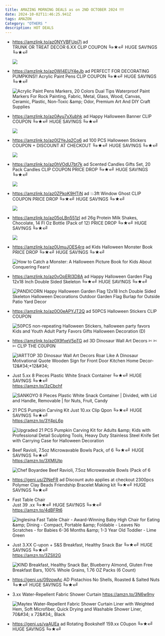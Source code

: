```yaml
---
title: AMAZING MORNING DEALS as on 2ND OCTOBER 2024 ‼‼
date: 2024-10-02T11:46:25.941Z
tags: AMAZON
Category: "OTHERS "
description: HOT DEALS
---
```

* https://amzlink.to/az0NYVBFUpi7j ad\
  TRUNK OR TREAT DECOR
  6.XX
  CLIP COUPON
  ╚»★«╝ HUGE SAV!NGS ╚»★«╝   <!--StartFragment-->

  ![](https://m.media-amazon.com/images/I/71KzGpDytBL._AC_SL1500_.jpg)
* https://amzlink.to/az0WI4EUY4eJb   ad
  PERFECT FOR DECORATING PUMPKINS!!
  Acrylic Paint Pens
  CLIP COUPON
  ╚»★«╝ HUGE SAV!NGS ╚»★«╝   <!--StartFragment-->

  ![Acrylic Paint Pens Markers, 20 Colors Dual Tips Waterproof Paint Markers For Rock Painting, Fabric, Metal, Glass, Wood, Canvas, Ceramic, Plastic, Non-Toxic \&amp; Odor, Premium Art And DIY Craft Supplies](https://m.media-amazon.com/images/I/71EhrcemigL._AC_SY300_SX300_.jpg)
* https://amzlink.to/az0Ayu7xXubhk   ad
  Happy Halloween Banner
  CLIP COUPON
  ╚»★«╝ HUGE SAV!NGS ╚»★«╝ <!--StartFragment-->

  ![](https://m.media-amazon.com/images/I/81AZB+Nu6JL._AC_SL1500_.jpg)
* https://amzlink.to/az0I2YeJq2Co6    ad
  100 PCS Halloween Stickers
  COUPON + DISCOUNT AT CHECKOUT
  ╚»★«╝ HUGE SAV!NGS ╚»★«╝   <!--StartFragment-->

  ![](https://m.media-amazon.com/images/I/9194xl0VKZL._AC_SL1500_.jpg)
* https://amzlink.to/az0hVOdU7bt7k   ad
  Scented Candles Gifts Set, 20 Pack Candles
  CLIP COUPON
  PRICE DROP
  ╚»★«╝ HUGE SAV!NGS ╚»★«╝   <!--StartFragment-->

  ![](https://m.media-amazon.com/images/I/81NWXJkfipL._AC_SL1500_.jpg)
* https://amzlink.to/az0ZPkoK9HTjN    ad
  💥3ft Window Ghost
  CLIP COUPON
  PRICE DROP
  ╚»★«╝ HUGE SAV!NGS ╚»★«╝   <!--StartFragment-->

  ![](https://m.media-amazon.com/images/I/71b9dqs1l+L._AC_SL1500_.jpg)
* https://amzlink.to/az05oLBn551zI   ad
  26g Protein Milk Shakes, Chocolate, 14 Fl Oz Bottle (Pack of 12)
  PRICE DROP
  ╚»★«╝ HUGE SAV!NGS ╚»★«╝   <!--StartFragment-->

  ![](https://m.media-amazon.com/images/I/81U1j+Ni3BL._SL1500_.jpg)
* https://amzlink.to/az0UmuJOES4rq    ad
  Kids Halloween Monster Book
  PRICE DROP
  ╚»★«╝ HUGE SAV!NGS ╚»★«╝   <!--StartFragment-->

  ![How to Catch a Monster: A Halloween Picture Book for Kids About Conquering Fears!](https://m.media-amazon.com/images/I/81g-hxENM9L._SY385_.jpg)
* https://amzlink.to/az0vOpERI3D8A    ad
  Happy Halloween Garden Flag 12x18 Inch Double Sided Skeleton
  ╚»★«╝ HUGE SAV!NGS ╚»★«╝<!--StartFragment-->

  ![PANDICORN Happy Halloween Garden Flag 12x18 Inch Double Sided Skeleton Halloween Decorations Outdoor Garden Flag Burlap for Outside Patio Yard Decor](https://m.media-amazon.com/images/I/61UyElSNqeL.__AC_SX300_SY300_QL70_FMwebp_.jpg)
* https://amzlink.to/az0O0eAPYJT2Q    ad
  50PCS Halloween Stickers
  CLIP COUPON<!--StartFragment-->

  ![50PCS non-repeating Halloween Stickers, halloween party favors Kids and Youth Adult Party Favors Gifts Halloween Decoration (D)](https://m.media-amazon.com/images/I/91AZ9Luv9dL.__AC_SX300_SY300_QL70_FMwebp_.jpg)
* https://amzlink.to/az0X9fxeV5pTG   ad
  3D Dinosaur Wall Art Decors
   ✄ ✄ ✄ CL!P THE C0UP0N  <!--StartFragment-->

  ![IARTTOP 3D Dinosaur Wall Art Decors Roar Like A Dinosaur Motivational Quote Wooden Sign for Front Door Kitchen Home Decor-12\&#34;\*12\&#34;](https://m.media-amazon.com/images/I/613Aff76jsL.__AC_SX300_SY300_QL70_FMwebp_.jpg)
* Just 5.xx 
  8 Pieces Plastic White Snack Container
  ╚»★«╝ HUGE SAV!NGS ╚»★«╝\
  https://amzn.to/3zCbchf<!--StartFragment-->

  ![SANKOYO 8 Pieces Plastic White Snack Container | Divided, with Lid and Handle, Removable | for Nuts, Fruit, Candy](https://m.media-amazon.com/images/I/61potb3WZrL.__AC_SX300_SY300_QL70_FMwebp_.jpg)
* 21 PCS Pumpkin Carving Kit 
  Just 10.xx Clip Qpon
  ╚»★«╝ HUGE SAV!NGS ╚»★«╝\
  https://amzn.to/3Y4pL6p<!--StartFragment-->

  ![Upgraded 21 PCS Pumpkin Carving Kit for Adults \&amp; Kids with Professional Detail Sculpting Tools, Heavy Duty Stainless Steel Knife Set with Carrying Case for Halloween Decoration](https://m.media-amazon.com/images/I/71OwJ-MwchL.__AC_SX300_SY300_QL70_FMwebp_.jpg)
* Beef Ravioli, 7.5oz Microwavable Bowls Pack, of 6
  ╚»★«╝ HUGE SAV!NGS ╚»★«╝\
  https://amzn.to/3XMlUtp<!--StartFragment-->

  ![Chef Boyardee Beef Ravioli, 7.5oz Microwavable Bowls (Pack of 6](https://m.media-amazon.com/images/I/41uJR-dB5ZL._SX300_SY300_QL70_FMwebp_.jpg)
* https://geni.us/ZINeFR   ad
  Discount auto applies at checkout 
  2300pcs Polymer Clay Beads Friendship Bracelet Making kit
  ╚»★«╝ HUGE SAV!NGS ╚»★«╝   
* Fast Table Chair\
  Just 39 .xx
  ╚»★«╝ HUGE SAV!NGS ╚»★«╝\
  https://amzn.to/4dBFRt6<!--StartFragment-->

  ![Inglesina Fast Table Chair - Award-Winning Baby High Chair for Eating \&amp; Dining - Compact, Portable \&amp; Foldable - Leaves No Scratches - for Babies 6-36 Months \&amp; 1-3 Year Old Toddler - Lime Green](https://m.media-amazon.com/images/I/31qdy8H2wBL._SY300_SX300_QL70_FMwebp_.jpg)
* Just 3.XX C-upon + S&S 
  Breakfast, Healthy Snack Bar
  ╚»★«╝ HUGE SAV!NGS ╚»★«╝\
  https://amzn.to/3ZSIl2G<!--StartFragment-->

  ![KIND Breakfast, Healthy Snack Bar, Blueberry Almond, Gluten Free Breakfast Bars, 100% Whole Grains, 1.76 OZ Packs (6 Count)](https://m.media-amazon.com/images/I/51M-C08K5-L._SX300_SY300_QL70_FMwebp_.jpg)
* https://geni.us/09zpwAc    AD
  Pistachios No Shells, Roasted & Salted Nuts
  ╚»★«╝ HUGE SAV!NGS ╚»★«╝   
* 3.xx Water-Repellent Fabric Shower Curtain
  https://amzn.to/3N6w9ny<!--StartFragment-->

  ![Maytex Water-Repellent Fabric Shower Curtain Liner with Weighted Hem, Soft Microfiber, Quick Drying and Washable Shower Liner, 70\&#34; x 72\&#34;, Black](https://m.media-amazon.com/images/I/61dBv8ZsXAL.__AC_SX300_SY300_QL70_FMwebp_.jpg)
* https://geni.us/vaAUEa   ad
  Rotating Bookshelf
  159.xx 
  C0upon
  ╚»★«╝ HUGE SAV!NGS ╚»★«╝